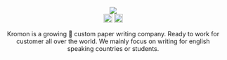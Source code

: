 <p align="center">
    <a href="https://freelancer-web-app.herokuapp.com">
        <img src="https://raw.githubusercontent.com/IAmGitau/freelancer-backend/master/templates/img/kromon.svg?token=AMBMPXS4ZZ6KR446J7FTE327HAP4W">
    </a>
    <br>
    <img height="20px" src="https://api.netlify.com/api/v1/badges/88afbb86-1657-4de0-b211-79371fd3004a/deploy-status">
    <img height="20px" src="https://github.com/IAmGitau/freelancer-backend/workflows/Running%20Unit%20Tests/badge.svg?branch=master">
</p>
<p align="center">
Kromon is a growing 🚀 custom paper writing company. Ready to work for customer all over the world. We mainly focus on writing for english speaking countries or students.
</p>
